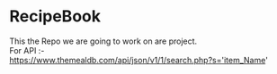 # RecipeBook
This the Repo we are going to work on are project.
<br>
For API :- <br>
https://www.themealdb.com/api/json/v1/1/search.php?s='item_Name'
